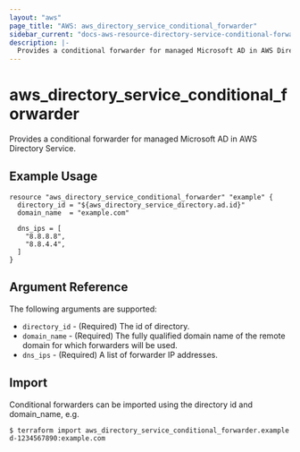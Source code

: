 ```yaml
---
layout: "aws"
page_title: "AWS: aws_directory_service_conditional_forwarder"
sidebar_current: "docs-aws-resource-directory-service-conditional-forwarder"
description: |-
  Provides a conditional forwarder for managed Microsoft AD in AWS Directory Service.
---
```


# aws_directory_service_conditional_forwarder

Provides a conditional forwarder for managed Microsoft AD in AWS Directory Service.

## Example Usage

```hcl
resource "aws_directory_service_conditional_forwarder" "example" {
  directory_id = "${aws_directory_service_directory.ad.id}"
  domain_name  = "example.com"

  dns_ips = [
    "8.8.8.8",
    "8.8.4.4",
  ]
}
```

## Argument Reference

The following arguments are supported:

* `directory_id` - (Required) The id of directory.
* `domain_name` - (Required) The fully qualified domain name of the remote domain for which forwarders will be used.
* `dns_ips` - (Required) A list of forwarder IP addresses.

## Import

Conditional forwarders can be imported using the directory id and domain_name, e.g.

```
$ terraform import aws_directory_service_conditional_forwarder.example d-1234567890:example.com
```
